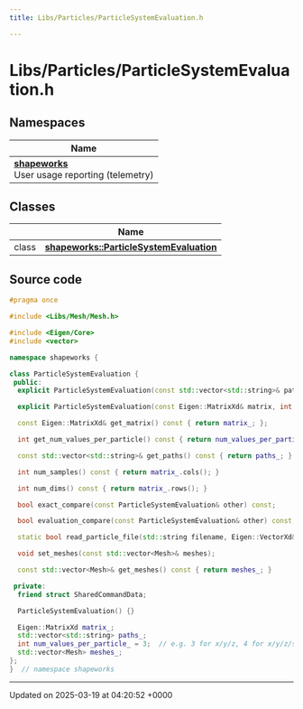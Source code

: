 ```yaml
---
title: Libs/Particles/ParticleSystemEvaluation.h

---
```


# Libs/Particles/ParticleSystemEvaluation.h



## Namespaces

| Name           |
| -------------- |
| **[shapeworks](../Namespaces/namespaceshapeworks.md)** <br>User usage reporting (telemetry)  |

## Classes

|                | Name           |
| -------------- | -------------- |
| class | **[shapeworks::ParticleSystemEvaluation](../Classes/classshapeworks_1_1ParticleSystemEvaluation.md)**  |




## Source code

```cpp
#pragma once

#include <Libs/Mesh/Mesh.h>

#include <Eigen/Core>
#include <vector>

namespace shapeworks {

class ParticleSystemEvaluation {
 public:
  explicit ParticleSystemEvaluation(const std::vector<std::string>& paths);

  explicit ParticleSystemEvaluation(const Eigen::MatrixXd& matrix, int num_values_per_particle = 3);

  const Eigen::MatrixXd& get_matrix() const { return matrix_; };

  int get_num_values_per_particle() const { return num_values_per_particle_; }

  const std::vector<std::string>& get_paths() const { return paths_; }

  int num_samples() const { return matrix_.cols(); }

  int num_dims() const { return matrix_.rows(); }

  bool exact_compare(const ParticleSystemEvaluation& other) const;

  bool evaluation_compare(const ParticleSystemEvaluation& other) const;

  static bool read_particle_file(std::string filename, Eigen::VectorXd& points);

  void set_meshes(const std::vector<Mesh>& meshes);

  const std::vector<Mesh>& get_meshes() const { return meshes_; }

 private:
  friend struct SharedCommandData;

  ParticleSystemEvaluation() {}

  Eigen::MatrixXd matrix_;
  std::vector<std::string> paths_;
  int num_values_per_particle_ = 3;  // e.g. 3 for x/y/z, 4 for x/y/z/scalar, 1 for scalar-only
  std::vector<Mesh> meshes_;
};
}  // namespace shapeworks
```


-------------------------------

Updated on 2025-03-19 at 04:20:52 +0000
